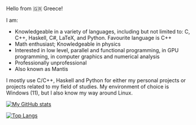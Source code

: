 Hello from 🇬🇷 Greece!

I am:
- Knowledgeable in a variety of languages, including but not limited to: C, C++, Haskell, C#, LaTeX, and Python. Favourite language is C++
- Math enthusiast; Knowledgeable in physics
- Interested in low level, parallel and functional programming, in GPU programming, in computer graphics and numerical analysis
- Professionally unprofessional
- Also known as Mantis

I mostly use C/C++, Haskell and Python for either my personal projects or projects related to my field of studies. My environment of choice is Windows (11), but I also know my way around Linux.

[![My GitHub stats](https://github-readme-stats.vercel.app/api?username=xmamalou&show_icons=true&theme=transparent)](https://github.com/anuraghazra/github-readme-stats)

[![Top Langs](https://github-readme-stats.vercel.app/api/top-langs/?username=xmamalou&layout=donut)](https://github.com/anuraghazra/github-readme-stats)
<!---
xmamalou/xmamalou is a ✨ special ✨ repository because its `README.md` (this file) appears on your GitHub profile.
You can click the Preview link to take a look at your changes.
--->
